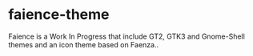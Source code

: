 # faience-theme
Faience is a Work In Progress that include GT2, GTK3 and Gnome-Shell themes and an icon theme based on Faenza..
